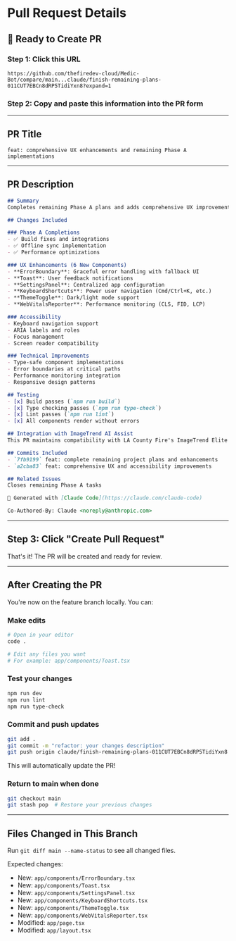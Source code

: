 # Pull Request Details

## 🚀 Ready to Create PR

### Step 1: Click this URL
```
https://github.com/thefiredev-cloud/Medic-Bot/compare/main...claude/finish-remaining-plans-011CUT7EBCn8dRP5TidiYxn8?expand=1
```

### Step 2: Copy and paste this information into the PR form

---

## PR Title
```
feat: comprehensive UX enhancements and remaining Phase A implementations
```

---

## PR Description

```markdown
## Summary
Completes remaining Phase A plans and adds comprehensive UX improvements for production readiness.

## Changes Included

### Phase A Completions
- ✅ Build fixes and integrations
- ✅ Offline sync implementation
- ✅ Performance optimizations

### UX Enhancements (6 New Components)
- **ErrorBoundary**: Graceful error handling with fallback UI
- **Toast**: User feedback notifications
- **SettingsPanel**: Centralized app configuration
- **KeyboardShortcuts**: Power user navigation (Cmd/Ctrl+K, etc.)
- **ThemeToggle**: Dark/light mode support
- **WebVitalsReporter**: Performance monitoring (CLS, FID, LCP)

### Accessibility
- Keyboard navigation support
- ARIA labels and roles
- Focus management
- Screen reader compatibility

### Technical Improvements
- Type-safe component implementations
- Error boundaries at critical paths
- Performance monitoring integration
- Responsive design patterns

## Testing
- [x] Build passes (`npm run build`)
- [x] Type checking passes (`npm run type-check`)
- [x] Lint passes (`npm run lint`)
- [x] All components render without errors

## Integration with ImageTrend AI Assist
This PR maintains compatibility with LA County Fire's ImageTrend Elite Field AI Assist rollout (OA-41). Medic-Bot serves as complementary clinical decision support during patient care, while ImageTrend handles post-incident ePCR documentation.

## Commits Included
- `7fb9199` feat: complete remaining project plans and enhancements
- `a2cba83` feat: comprehensive UX and accessibility improvements

## Related Issues
Closes remaining Phase A tasks

🤖 Generated with [Claude Code](https://claude.com/claude-code)

Co-Authored-By: Claude <noreply@anthropic.com>
```

---

## Step 3: Click "Create Pull Request"

That's it! The PR will be created and ready for review.

---

## After Creating the PR

You're now on the feature branch locally. You can:

### Make edits
```bash
# Open in your editor
code .

# Edit any files you want
# For example: app/components/Toast.tsx
```

### Test your changes
```bash
npm run dev
npm run lint
npm run type-check
```

### Commit and push updates
```bash
git add .
git commit -m "refactor: your changes description"
git push origin claude/finish-remaining-plans-011CUT7EBCn8dRP5TidiYxn8
```

This will automatically update the PR!

### Return to main when done
```bash
git checkout main
git stash pop  # Restore your previous changes
```

---

## Files Changed in This Branch

Run `git diff main --name-status` to see all changed files.

Expected changes:
- New: `app/components/ErrorBoundary.tsx`
- New: `app/components/Toast.tsx`
- New: `app/components/SettingsPanel.tsx`
- New: `app/components/KeyboardShortcuts.tsx`
- New: `app/components/ThemeToggle.tsx`
- New: `app/components/WebVitalsReporter.tsx`
- Modified: `app/page.tsx`
- Modified: `app/layout.tsx`
